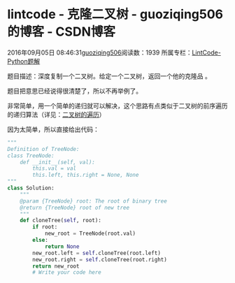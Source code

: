 # lintcode - 克隆二叉树 - guoziqing506的博客 - CSDN博客





2016年09月05日 08:46:31[guoziqing506](https://me.csdn.net/guoziqing506)阅读数：1939
所属专栏：[LintCode-Python题解](https://blog.csdn.net/column/details/guoziqing-blog.html)









题目描述：深度复制一个二叉树。给定一个二叉树，返回一个他的克隆品 。




题目把意思已经说得很清楚了，所以不再举例了。




非常简单，用一个简单的递归就可以解决，这个思路有点类似于二叉树的前序遍历的递归算法（详见：[二叉树的遍历](http://blog.csdn.net/guoziqing506/article/details/51058024)）

因为太简单，所以直接给出代码：



```python
"""
Definition of TreeNode:
class TreeNode:
    def __init__(self, val):
        this.val = val
        this.left, this.right = None, None
"""
class Solution:
    """
    @param {TreeNode} root: The root of binary tree
    @return {TreeNode} root of new tree
    """
    def cloneTree(self, root):
        if root:
            new_root = TreeNode(root.val)
        else:
            return None
        new_root.left = self.cloneTree(root.left)
        new_root.right = self.cloneTree(root.right)
        return new_root
        # Write your code here
```







